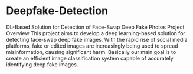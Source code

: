 # Deepfake-Detection
DL-Based Solution for Detection of Face-Swap Deep Fake Photos
Project Overview
This project aims to develop a deep learning-based solution for detecting face-swap deep fake images. With the rapid rise of social media platforms, fake or edited images are increasingly being used to spread misinformation, causing significant harm. Basically our main goal is to create an efficient image classification system capable of accurately identifying deep fake images. 
